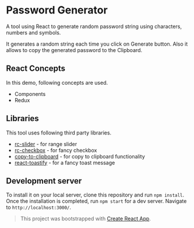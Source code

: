 # Password Generator

A tool using React to generate random password string using characters, numbers and symbols.

It generates a random string each time you click on Generate button. Also it allows to copy the generated password to the Clipboard.

## React Concepts
In this demo, following concepts are used.

* Components
* Redux

## Libraries
This tool uses following third party libraries.

* [rc-slider](https://www.npmjs.com/package/rc-slider) - for range slider
* [rc-checkbox](https://www.npmjs.com/package/rc-checkbox) - for fancy checkbox
* [copy-to-clipboard](https://www.npmjs.com/package/copy-to-clipboard) - for copy to clipboard functionality
* [react-toastify](https://www.npmjs.com/package/react-toastify) - for a fancy toast message

## Development server

To install it on your local server, clone this repository and run `npm install`. Once the installation is completed,
run `npm start` for a dev server. Navigate to `http://localhost:3000/`.

> This project was bootstrapped with [Create React App](https://github.com/facebookincubator/create-react-app).